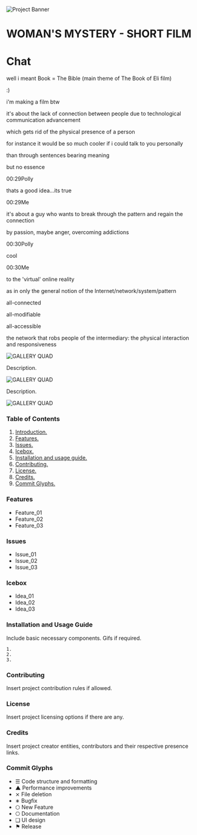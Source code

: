 ![Project Banner](/assets/template_visuals/temp-banner.png)

<a name="intro"></a>
# WOMAN'S MYSTERY - SHORT FILM
# Chat

well i meant Book = The Bible (main theme of The Book of Eli film)

:)

i&#39;m making a film btw

it&#39;s about the lack of connection between people due to technological communication advancement

which gets rid of the physical presence of a person

for instance it would be so much cooler if i could talk to you personally

than through sentences bearing meaning

but no essence

00:29Polly

thats a good idea...its true

00:29Me

it&#39;s about a guy who wants to break through the pattern and regain the connection

by passion, maybe anger, overcoming addictions

00:30Polly

cool

00:30Me

to the &#39;virtual&#39; online reality

as in only the general notion of the Internet/network/system/pattern

all-connected

all-modifiable

all-accessible

the network that robs people of the intermediary: the physical interaction and responsiveness

![GALLERY QUAD](/assets/template_visuals/temp-dual-gallery.png)

Description.

![GALLERY QUAD](/assets/template_visuals/temp-triple-gallery.png)

Description.

![GALLERY QUAD](/assets/template_visuals/temp-quad-gallery.png)

### Table of Contents
1. [Introduction.](#intro)
2. [Features.](#features)
3. [Issues.](#issues)
4. [Icebox.](#icebox)
5. [Installation and usage guide.](#install)
6. [Contributing.](#contribute)
7. [License.](#license)
8. [Credits.](#credits)
9. [Commit Glyphs.](#glyphs)

<a name="features"></a>
### Features
+ Feature_01
+ Feature_02
+ Feature_03

<a name="issues"></a>
### Issues
+ Issue_01
+ Issue_02
+ Issue_03

<a name="icebox"></a>
### Icebox
+ Idea_01
+ Idea_02
+ Idea_03

<a name="install"></a>
### Installation and Usage Guide
Include basic necessary components. Gifs if required.
```
1. 
2. 
3. 
```

<a name="contribute"></a>
### Contributing
Insert project contribution rules if allowed.

<a name="license"></a>
### License
Insert project licensing options if there are any.

<a name="credits"></a>
### Credits
Insert project creator entities, contributors and their respective presence links.

<a name="glyphs"></a>
### Commit Glyphs

+ ☰ Code structure and formatting
+ ▲ Performance improvements
+ ⨯ File deletion
+ ∗ Bugfix
+ ⬡ New Feature
+ ⎔ Documentation
+ ❑ UI design
+ ⚑ Release

